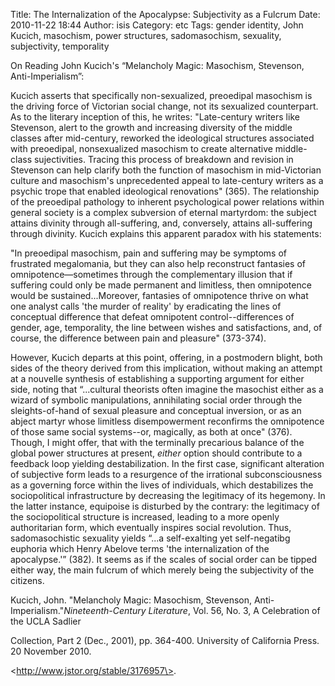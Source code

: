 Title: The Internalization of the Apocalypse: Subjectivity as a Fulcrum
Date: 2010-11-22 18:44
Author: isis
Category: etc
Tags: gender identity, John Kucich, masochism, power structures, sadomasochism, sexuality, subjectivity, temporality

On Reading John Kucich's “Melancholy Magic: Masochism, Stevenson,
Anti-Imperialism”:

Kucich asserts that specifically non-sexualized, preoedipal masochism is
the driving force of Victorian social change, not its sexualized
counterpart. As to the literary inception of this, he writes:
"Late-century writers like Stevenson, alert to the growth and increasing
diversity of the middle classes after mid-century, reworked the
ideological structures associated with preoedipal, nonsexualized
masochism to create alternative middle-class sujectivities. Tracing this
process of breakdown and revision in Stevenson can help clarify both the
function of masochism in mid-Victorian culture and masochism's
unprecedented appeal to late-century writers as a psychic trope that
enabled ideological renovations" (365). The relationship of the
preoedipal pathology to inherent psychological power relations within
general society is a complex subversion of eternal martyrdom: the
subject attains divinity through all-suffering, and, conversely, attains
all-suffering through divinity. Kucich explains this apparent paradox
with his statements:

"In preoedipal masochism, pain and suffering may be symptoms of
frustrated megalomania, but they can also help reconstruct fantasies of
omnipotence—sometimes through the complementary illusion that if
suffering could only be made permanent and limitless, then omnipotence
would be sustained...Moreover, fantasies of omnipotence thrive on what
one analyst calls 'the murder of reality' by eradicating the lines of
conceptual difference that defeat omnipotent control--differences of
gender, age, temporality, the line between wishes and satisfactions,
and, of course, the difference between pain and pleasure" (373-374).

However, Kucich departs at this point, offering, in a postmodern blight,
both sides of the theory derived from this implication, without making
an attempt at a nouvelle synthesis of establishing a supporting argument
for either side, noting that “...cultural theorists often imagine the
masochist either as a wizard of symbolic manipulations, annihilating
social order through the sleights-of-hand of sexual pleasure and
conceptual inversion, or as an abject martyr whose limitless
disempowerment reconfirms the omnipotence of those same social
systems--or, magically, as both at once" (376). Though, I might offer,
that with the terminally precarious balance of the global power
structures at present, *either* option should contribute to a feedback
loop yielding destabilization. In the first case, significant alteration
of subjective form leads to a resurgence of the irrational
subconsciousness as a governing force within the lives of individuals,
which destabilizes the sociopolitical infrastructure by decreasing the
legitimacy of its hegemony. In the latter instance, equipoise is
disturbed by the contrary: the legitimacy of the sociopolitical
structure is increased, leading to a more openly authoritarian form,
which eventually inspires social revolution. Thus, sadomasochistic
sexuality yields “...a self-exalting yet self-negatibg euphoria which
Henry Abelove terms 'the internalization of the apocalypse.'” (382). It
seems as if the scales of social order can be tipped either way, the
main fulcrum of which merely being the subjectivity of the citizens.

Kucich, John. "Melancholy Magic: Masochism, Stevenson,
Anti-Imperialism."*Nineteenth-Century Literature*, Vol. 56, No. 3, A
Celebration of the UCLA Sadlier

Collection, Part 2 (Dec., 2001), pp. 364-400. University of California
Press. 20 November 2010.

\<http://www.jstor.org/stable/3176957\>.

